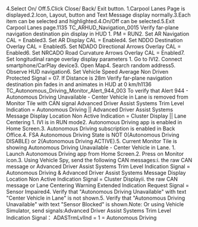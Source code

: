 4.Select On/ Off.5.Click Close/ Back/ Exit button. 1.Carpool Lanes Page is displayed.2.Icon, Layout, button and Text Message display normally.3.Each item can be selected and highlighted.4.On/Off can be selected.5.Exit Carpool Lanes page.1135 TC_ARHUD_Navigation_0015 Verify far-plane navigation destination pin display in HUD 1. PM = RUN2. Set AR Navigation CAL = Enabled3. Set AR Display CAL = Enabled4. Set NDDO Destination Overlay CAL = Enabled5. Set NDADO Directional Arrows Overlay CAL = Enabled6. Set NRCADO Road Curvature Arrows Overlay CAL = Enabled7. Set longitudinal range overlay display parameters 1. Go to IVI2. Connect smartphone/CarPlay device3. Open Map4. Search random address5. Observe HUD navigation6. Set Vehicle Speed Average Non Driven Protected Signal = 07. If Distance is 28m Verify far-plane navigation destination pin fades in and animates in HUD at 0 km/h1136 TC_Autonomous_Driving_Monitor_Alert_944_003 To verify that Alert 944 - Autonomous Driving Unavailable - Center Vehicle in Lane is removed from Monitor Tile with CAN signal Advanced Driver Assist Systems Trim Level Indication = Autonomous Driving || Advanced Driver Assist Systems Message Display Location Non Active Indication = Cluster Display || Lane Centering 1. IVI is in RUN mode2. Autonomous Driving app is enabled in Home Screen.3. Autonomous Driving subscription is enabled in Back Office.4. FSA Autonomous Driving State is NOT 0(Autonomous Driving DISABLE) or 2(Autonomous Driving ACTIVE).5. Current Monitor Tile is showing Autonomous Driving Unavailable - Center Vehicle in Lane. 1. Launch Autonomous Driving app from Home Screen.2. Press on Monitor icon.3. Using Vehicle Spy, send the following CAN messages:i. the raw CAN message or Advanced Driver Assist Systems Trim Level Indication Signal = Autonomous Driving & Advanced Driver Assist Systems Message Display Location Non Active Indication Signal = Cluster Displayii. the raw CAN message or Lane Centering Warning Extended Indication Request Signal = Sensor Impaired4. Verify that "Autonomous Driving Unavailable" with text "Center Vehicle in Lane" is not shown.5. Verify that "Autonomous Driving Unavailable" with text "Sensor Blocked" is shown.Note: Or using Vehicle Simulator, send signals:Advanced Driver Assist Systems Trim Level Indication Signal： ADASTrmLvlInd = 1 = Autonomous Driving